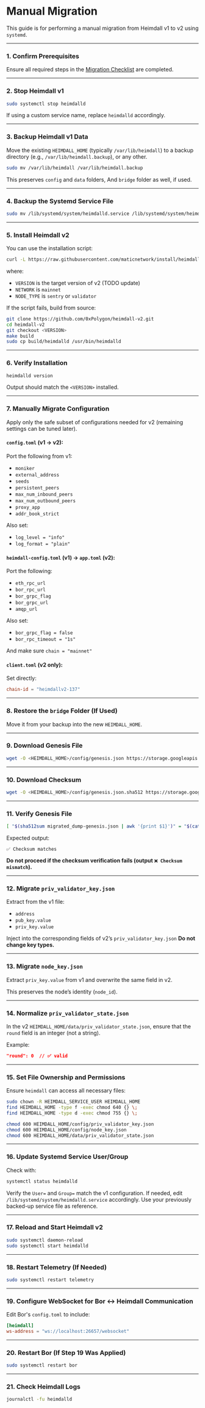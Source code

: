 # Manual Migration

This guide is for performing a manual migration from Heimdall v1 to v2 using `systemd`.

---

### 1. Confirm Prerequisites

Ensure all required steps in the [Migration Checklist](../systemd/1-MIGRATION-CHECKLIST.md) are completed.

---

### 2. Stop Heimdall v1

```bash
sudo systemctl stop heimdalld
````

If using a custom service name, replace `heimdalld` accordingly.

---

### 3. Backup Heimdall v1 Data

Move the existing `HEIMDALL_HOME` (typically `/var/lib/heimdall`)
to a backup directory (e.g., `/var/lib/heimdall.backup`), or any other.

```bash
sudo mv /var/lib/heimdall /var/lib/heimdall.backup
```

This preserves `config` and `data` folders, And `bridge` folder as well, if used.

---

### 4. Backup the Systemd Service File

```bash
sudo mv /lib/systemd/system/heimdalld.service /lib/systemd/system/heimdalld.service.backup
```

---

### 5. Install Heimdall v2

You can use the installation script:

```bash
curl -L https://raw.githubusercontent.com/maticnetwork/install/heimdall-v2/heimdall-v2.sh | sudo bash -s -- <VERSION> <NETWORK> <NODE_TYPE>
```
where: 
- `VERSION` is the target version of v2 (TODO update)
- `NETWORK` is `mainnet` 
- `NODE_TYPE` is `sentry` or `validator`

If the script fails, build from source:
```bash
git clone https://github.com/0xPolygon/heimdall-v2.git
cd heimdall-v2
git checkout <VERSION>
make build
sudo cp build/heimdalld /usr/bin/heimdalld
```

---

### 6. Verify Installation

```bash
heimdalld version
```

Output should match the `<VERSION>` installed.

---

### 7. Manually Migrate Configuration

Apply only the safe subset of configurations needed for v2 (remaining settings can be tuned later).

#### `config.toml` (v1 → v2):

Port the following from v1:

* `moniker`
* `external_address`
* `seeds`
* `persistent_peers`
* `max_num_inbound_peers`
* `max_num_outbound_peers`
* `proxy_app`
* `addr_book_strict`

Also set:

* `log_level = "info"`
* `log_format = "plain"`

#### `heimdall-config.toml` (v1) → `app.toml` (v2):

Port the following:

* `eth_rpc_url`
* `bor_rpc_url`
* `bor_grpc_flag`
* `bor_grpc_url`
* `amqp_url`

Also set:

* `bor_grpc_flag = false`
* `bor_rpc_timeout = "1s"`

And make sure `chain = "mainnet"`

#### `client.toml` (v2 only):

Set directly:

```toml
chain-id = "heimdallv2-137"
```

---

### 8. Restore the `bridge` Folder (If Used)

Move it from your backup into the new `HEIMDALL_HOME`.

---

### 9. Download Genesis File

```bash
wget -O <HEIMDALL_HOME>/config/genesis.json https://storage.googleapis.com/mainnet-heimdallv2-genesis/migrated_dump-genesis.json
```

---

### 10. Download Checksum

```bash
wget -O <HEIMDALL_HOME>/config/genesis.json.sha512 https://storage.googleapis.com/mainnet-heimdallv2-genesis/migrated_dump-genesis.json.sha512
```

---

### 11. Verify Genesis File

```bash
[ "$(sha512sum migrated_dump-genesis.json | awk '{print $1}')" = "$(cat migrated_dump-genesis.json.sha512)" ] && echo "✅ Checksum matches" || echo "❌ Checksum mismatch"
```

Expected output:

```
✅ Checksum matches
```

**Do not proceed if the checksum verification fails (output `❌ Checksum mismatch`).**

---

### 12. Migrate `priv_validator_key.json`

Extract from the v1 file:

* `address`
* `pub_key.value`
* `priv_key.value`

Inject into the corresponding fields of v2’s `priv_validator_key.json`
**Do not change key types.**

---

### 13. Migrate `node_key.json`

Extract `priv_key.value` from v1 and overwrite the same field in v2.

This preserves the node’s identity (`node_id`).

---

### 14. Normalize `priv_validator_state.json`

In the v2 `HEIMDALL_HOME/data/priv_validator_state.json`, ensure that the `round` field is an integer (not a string).

Example:

```json
"round": 0  // ✅ valid
```

---

### 15. Set File Ownership and Permissions

Ensure `heimdall` can access all necessary files:

```bash
sudo chown -R HEIMDALL_SERVICE_USER HEIMDALL_HOME
find HEIMDALL_HOME -type f -exec chmod 640 {} \;
find HEIMDALL_HOME -type d -exec chmod 755 {} \;

chmod 600 HEIMDALL_HOME/config/priv_validator_key.json
chmod 600 HEIMDALL_HOME/config/node_key.json
chmod 600 HEIMDALL_HOME/data/priv_validator_state.json
```

---

### 16. Update Systemd Service User/Group

Check with:

```bash
systemctl status heimdalld
```

Verify the `User=` and `Group=` match the v1 configuration.
If needed, edit `/lib/systemd/system/heimdalld.service` accordingly.
Use your previously backed-up service file as reference.

---

### 17. Reload and Start Heimdall v2

```bash
sudo systemctl daemon-reload
sudo systemctl start heimdalld
```

---

### 18. Restart Telemetry (If Needed)

```bash
sudo systemctl restart telemetry
```

---

### 19. Configure WebSocket for Bor ↔ Heimdall Communication

Edit Bor's `config.toml` to include:

```toml
[heimdall]
ws-address = "ws://localhost:26657/websocket"
```

---

### 20. Restart Bor (If Step 19 Was Applied)

```bash
sudo systemctl restart bor
```

---

### 21. Check Heimdall Logs

```bash
journalctl -fu heimdalld
```
